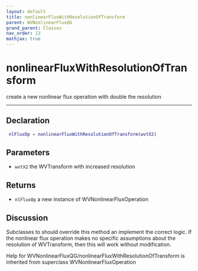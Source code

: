 ```yaml
---
layout: default
title: nonlinearFluxWithResolutionOfTransform
parent: WVNonlinearFluxQG
grand_parent: Classes
nav_order: 13
mathjax: true
---
```


#  nonlinearFluxWithResolutionOfTransform

create a new nonlinear flux operation with double the resolution


---

## Declaration
```matlab
 nlFluxOp = nonlinearFluxWithResolutionOfTransform(wvtX2)
```
## Parameters
+ `wvtX2`  the WVTransform with increased resolution

## Returns
+ `nlFluxOp`  a new instance of WVNonlinearFluxOperation

## Discussion

  Subclasses to should override this method an implement the
  correct logic. If the nonlinear flux operation makes no
  specific assumptions about the resolution of WVTransform,
  then this will work without modification.
 
        
Help for WVNonlinearFluxQG/nonlinearFluxWithResolutionOfTransform is inherited from superclass WVNonlinearFluxOperation
